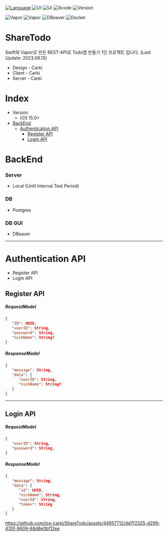 [![Language](https://img.shields.io/badge/language-Swift%205.7.2-skyblue.svg)](https://swift.org)
![UI](https://img.shields.io/badge/UI-SwiftUI-blue.svg)
![UI](https://img.shields.io/badge/UI-UIKit-red.svg)
![Xcode](https://img.shields.io/badge/Xcode-14.2+-green)
![Version](https://img.shields.io/badge/iOS-15.0-yellow)

![Vapor](https://img.shields.io/badge/Vapor_framework-4.77.1-purple)
![Vapor](https://img.shields.io/badge/Vapor_toolbox-18.7.1-purple)
![DBeaver](https://img.shields.io/badge/DBeaver-23.1.1-brown)
![Docker](https://img.shields.io/badge/Docker-4.21.1-cyan)


# ShareTodo
Swift와 Vapor로 만든 REST-API로 Todo앱 만들기 1인 프로젝트 입니다. (Last Update: 2023.08.13)
- Design - Carki
- Client - Carki
- Server - Carki

# Index

- Version
  - iOS 15.0+
- [BackEnd](#backend)
  - [Authentication API](#authentication-api)
    - [Register API](#register-api)
    - [Login API](#login-api)

# BackEnd
### Server 
- Local (Until Internal Test Period)
### DB 
- Postgres
### DB GUI
- DBeaver

---

# Authentication API
- Register API
- Login API

## Register API
  
##### RequestModel
```JSON
{
   "ID": UUID,
   "userID": String,
   "password": String,
   "nickName": String?
}
```

##### ResponseModel
```JSON
{
   "message": String,
   "data": {
      "userID": String,
      "nickName": String?
   }
}
```
---

## Login API

##### RequestModel
```JSON
{
   "userID": String,
   "password": String,
}
```

##### ResponseModel
```JSON
{
   "message": String,
   "data": {
      "id": UUID,
      "nickName": String,
      "userId": String,
      "token": String
   }
}
```
https://github.com/ios-carki/ShareTodo/assets/44957712/dd7f2325-d299-435f-9609-68d8e0bf12ee
